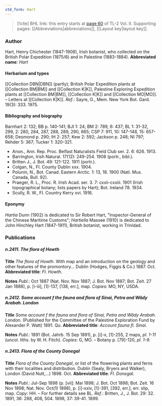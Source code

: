 ```yaml
---
std_form: Hart
---
```


> [!cite] BHL link: this entry starts at [page 60](https://www.biodiversitylibrary.org/page/33068302) of TL-2 Vol. II.
> Supporting pages: [[Abbreviations|abbreviations]], [[Layout key|layout key]].

### Author

Hart, Henry Chichester (1847-1908), Irish botanist, who collected on the British Polar Expedition (1875/6) and in Palestine (1883-1884). 
**Abbreviated name**: *Hart*

#### Herbarium and types

[[Collection DBN|DBN]] (partly); British Polar Expedition plants at [[Collection BM|BM]] and [[Collection K|K]], Palestine Exploring Expedition plants at [[Collection BM|BM]], [[Collection K|K]] and [[Collection MO|MO]]. – Letters at [[Collection K|K]].
*Ref*.: Sayre, G., Mem. New York Bot. Gard. 19(3): 333. 1975.

#### Bibliography and biography

Barnhart 2: 132; BB p. 140-141; BJI 1: 24; BM 2: 789, 6: 437; BL 1: 31-32, 299, 2: 280, 284, 287, 288, 289, 290, 665; CSP 7: 911, 10: 147-148, 15: 657-658; Desmond p. 290; IH 2: 257; Kew 2: 592; Jackson p. 248; NI 797; Rehder 5: 367; Tucker 1: 320-321.
- Anon., Ann. Rep. Proc. Belfast Naturalists Field Club ser. 2. 6: 626. 1913.
- Barrington, Irish Natural. 17(12): 249-254. 1908 (portr., bibl.).
- Britten J., J. Bot. 49: 121-122. 1911 (portr.).
- Colgan, N., FI. County Dublin xxx. 1904.
- Polunin, N., Bot. Canad. Eastern Arctic. 1: 13, 18. 1900 (Natl. Mus. Canada, Bull. 92).
- Praeger, R. L., Proc. R. Irish Acad. ser. 3. 7: cxxii-cxxiii. 1901 (Irish topographical botany; lists papers by Hart); Bot. Ireland 78. 1934.
- Scully, R. W., FI. Country Kerry xvi. 1916.

#### Eponymy

*Hartia* Dunn (1902) is dedicated to Sir Robert Hart, "Inspector-General of the Chinese Maritime Customs"; *Hartiella* Massee (1910) is dedicated to John Hinchley Hart (1847-1911), British botanist, working in Trinidad.

### Publications

##### n.2411. The flora of Howth

**Title**
*The flora of Howth*. With map and an introduction on the geology and other features of the promontory... Dublin (Hodges, Figgis & Co.) 1887. Oct.
**Abbreviated title**: *Fl. Howth*.

**Notes**
*Publ*.: Oct 1887 (Nat. Nov. Nov 1887; J. Bot. Nov 1887; Bot. Zeit. 27 Jan 1888), p. \[i-iii\], \[1\]-137, \[138, err.\], map. *Copies*: MO, NY, USDA.

##### n.2412. Some account f the fauna and flora of Sinai, Petra and Wâdy Arabah. London

**Title**
*Some account f the fauna and flora of Sinai, Petra and Wâdy Arabah. London*. (Published for the Committee of the Palestine Exploration Fund by Alexander P. Watt) 1891. Qu.
**Abbreviated title**: *Account fauna fl. Sinai*.

**Notes**
*Publ*.: 1891 (Bot. Jahrb. 15 Sep 1891), p. \[i\]-x, \[1\]-255, 2 maps, *pl. 1-11* (uncol. liths. by W. H. Fitch). *Copies*: G, MO. – Botany p. \[79\]-120, *pl. 1-9.*

##### n.2413. Flora of the County Donegal

**Title**
*Flora of the County Donegal*, or list of the flowering plants and ferns with their localities and distribution. Dublin (Sealy, Bryers and Walker), London (David Nutt,...) 1898. Oct.
**Abbreviated title**: *Fl. Donegal*.

**Notes**
*Publ*.: Jul-Sep 1898 (p. \[vii\]: Mai 1898; J. Bot. Oct 1898; Bot. Zeit. 16 Nov 1898; Nat. Nov. Oct(1) 1898), p. \[i\]-xxiv, \[1\]-391, \[392, err.\], err. slip, map. *Copy*: HH. – For further details see BL.
*Ref*.: Britten, J., J. Bot. 29: 32. 1891, 36: 288, 408, 504. 1898, 37: 39-41. 1899.

